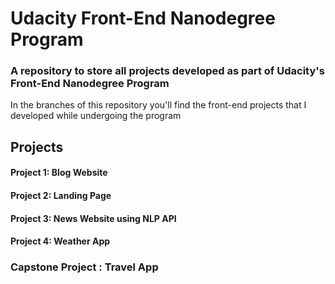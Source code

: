 # Udacity Front-End Nanodegree Program

### A repository to store all projects developed as part of Udacity's Front-End Nanodegree Program

In the branches of this repository you'll find the front-end projects that I developed while undergoing the program<br>

## Projects

#### Project 1: Blog Website

#### Project 2: Landing Page

#### Project 3: News Website using NLP API

#### Project 4: Weather App

### Capstone Project : Travel App
